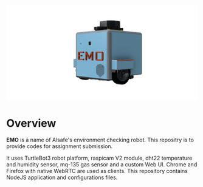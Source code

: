 ![main](./3d_model/TurtleBot3%20Burger%20v45.png)

# Overview

**EMO** is a name of Alsafe's environment checking robot. 
This repositry is to provide codes for assignment submission.

It uses TurtleBot3 robot platform, raspicam V2 module, dht22 temperature and humidity sensor, mq-135 gas sensor and a custom Web UI. 
Chrome and Firefox with native WebRTC are used as clients. 
This repository contains NodeJS application and configurations files.
